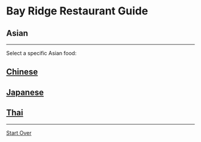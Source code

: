 # Bay Ridge Restaurant Guide
## Asian
---
Select a specific Asian food:
## [Chinese](chinese.md)
## [Japanese](japanese.md)
## [Thai](thai.md)
---
[Start Over](../../asian/home)